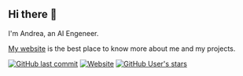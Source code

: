 ## Hi there 👋
I'm Andrea, an AI Engeneer.

[My website](https://andreagrandi.me) is the best place to know more about me and my projects.

[![GitHub last commit](https://img.shields.io/github/last-commit/andrea-grandi/andreagrandiwebsite?style=flat&label=Last%20website%20update%3A&color=blue&link=https%3A%2F%2Fandreagrandi.me)](https://andreagrandi.me)
[![Website](https://img.shields.io/website?url=https%3A%2F%2Fandreagrandi.me&style=flat&label=Website%20status)](https://andreagrandi.me)
[![GitHub User's stars](https://img.shields.io/github/stars/andrea-grandi?affiliations=OWNER%2CCOLLABORATOR%2CORGANIZATION_MEMBER&label=Total%20star%20earned:&color=red&style=flat&logo=github)](#)

<!--
**andrea-grandi/andrea-grandi** is a ✨ _special_ ✨ repository because its `README.md` (this file) appears on your GitHub profile.

Here are some ideas to get you started:

- 🔭 I’m currently working on ...
- 🌱 I’m currently learning ...
- 👯 I’m looking to collaborate on ...
- 🤔 I’m looking for help with ...
- 💬 Ask me about ...
- 📫 How to reach me: ...
- 😄 Pronouns: ...
- ⚡ Fun fact: ...
-->
